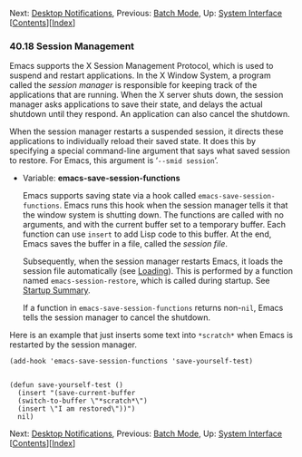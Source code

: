 <!-- This is the GNU Emacs Lisp Reference Manual
corresponding to Emacs version 27.2.

Copyright (C) 1990-1996, 1998-2021 Free Software Foundation,
Inc.

Permission is granted to copy, distribute and/or modify this document
under the terms of the GNU Free Documentation License, Version 1.3 or
any later version published by the Free Software Foundation; with the
Invariant Sections being "GNU General Public License," with the
Front-Cover Texts being "A GNU Manual," and with the Back-Cover
Texts as in (a) below.  A copy of the license is included in the
section entitled "GNU Free Documentation License."

(a) The FSF's Back-Cover Text is: "You have the freedom to copy and
modify this GNU manual.  Buying copies from the FSF supports it in
developing GNU and promoting software freedom." -->

<!-- Created by GNU Texinfo 6.7, http://www.gnu.org/software/texinfo/ -->

Next: [Desktop Notifications](Desktop-Notifications.html), Previous: [Batch Mode](Batch-Mode.html), Up: [System Interface](System-Interface.html)   \[[Contents](index.html#SEC_Contents "Table of contents")]\[[Index](Index.html "Index")]

### 40.18 Session Management

Emacs supports the X Session Management Protocol, which is used to suspend and restart applications. In the X Window System, a program called the *session manager* is responsible for keeping track of the applications that are running. When the X server shuts down, the session manager asks applications to save their state, and delays the actual shutdown until they respond. An application can also cancel the shutdown.

When the session manager restarts a suspended session, it directs these applications to individually reload their saved state. It does this by specifying a special command-line argument that says what saved session to restore. For Emacs, this argument is ‘`--smid session`’.

*   Variable: **emacs-save-session-functions**

    Emacs supports saving state via a hook called `emacs-save-session-functions`. Emacs runs this hook when the session manager tells it that the window system is shutting down. The functions are called with no arguments, and with the current buffer set to a temporary buffer. Each function can use `insert` to add Lisp code to this buffer. At the end, Emacs saves the buffer in a file, called the *session file*.

    Subsequently, when the session manager restarts Emacs, it loads the session file automatically (see [Loading](Loading.html)). This is performed by a function named `emacs-session-restore`, which is called during startup. See [Startup Summary](Startup-Summary.html).

    If a function in `emacs-save-session-functions` returns non-`nil`, Emacs tells the session manager to cancel the shutdown.

Here is an example that just inserts some text into `*scratch*` when Emacs is restarted by the session manager.

    (add-hook 'emacs-save-session-functions 'save-yourself-test)

```
```

    (defun save-yourself-test ()
      (insert "(save-current-buffer
      (switch-to-buffer \"*scratch*\")
      (insert \"I am restored\"))")
      nil)

Next: [Desktop Notifications](Desktop-Notifications.html), Previous: [Batch Mode](Batch-Mode.html), Up: [System Interface](System-Interface.html)   \[[Contents](index.html#SEC_Contents "Table of contents")]\[[Index](Index.html "Index")]
